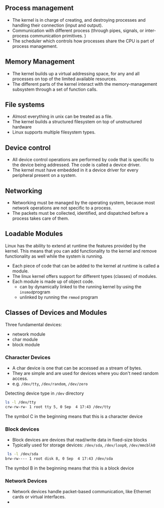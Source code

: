 


## Process management
- The kernel is in charge of creating, and destroying processes and handling their connection (input and output). 
- Communication with different process (through pipes, signals, or inter-process communication primitives. )
- The scheduler which controls how processes share the CPU is part of process management.

## Memory Management
- The kernel builds up a virtual addressing space, for any and all processes on top of the limited available resources. 
- The different parts of the kernel interact with the memory-management subsystem through a set of function calls.

## File systems 
- Almost everything in unix can be treated as a file.
- The kernel builds a  structured filesystem on top of  unstructured hardware
- Linux supports multiple filesystem types.

## Device control
- All device control operations are performed by code that is specific to the device being addressed. The code is called a device driver.
- The kernel must have embedded in it a device driver  for every peripheral present on a system.

## Networking 
- Networking must be managed by the operating system, because most network operations are not specific to a process.
- The packets must be collected, identified, and dispatched before a process takes care of them.

## Loadable Modules
Linux has the ability to extend at runtime the features provided by the kernel.
This means that you can add functionality to the kernel and remove functionality as well while the system is running.

- Each piece of code that can be added to the kernel at runtime is called a module.
- The linux kernel offers support for different types (classes) of modules.
- Each module is made up of object code.
	- can by dynamically linked to the running kernel by using the `insmod`program
	- unlinked by running the `rmmod` program


## Classes of Devices and Modules
Three fundamental devices:
- network module
- char module
- block module

### Character Devices
- A char device is one that can be accessed as a stream of bytes. 
- They are simple and are used for devices where you don't need random access. 
- e.g. `/dev/tty`, `/dev/random`, `/dev/zero`

Detecting device type in `/dev` directory

```sh
ls -l /dev/tty
crw-rw-rw- 1 root tty 5, 0 Sep  4 17:43 /dev/tty
```

The symbol C in the beginning means that this is a character device


### Block devices
- Block devices are devices that read/write data in fixed-size blocks
- Typically used for storage devices: `/dev/sda`, `/dev/loop0`, `/dev/mmcblk0`

```sh
 ls -l /dev/sda
brw-rw---- 1 root disk 8, 0 Sep  4 17:43 /dev/sda
```

The symbol B in the beginning means that this is a block device
### Network Devices
- Network devices handle packet-based communication, like Ethernet cards or virtual interfaces.
- 